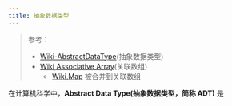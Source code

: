 ```yaml
---
title: 抽象数据类型
---
```


> 参考：
> - [Wiki-AbstractDataType](https://en.wikipedia.org/wiki/Abstract_data_type)(抽象数据类型)
> - [Wiki,Associative Array](https://en.wikipedia.org/wiki/Associative_array)(关联数组)
>   - [Wiki,Map](<https://en.wikipedia.org/wiki/Map_(computer_science)>) 被合并到关联数组

在计算机科学中，**Abstract Data Type(抽象数据类型，简称 ADT)** 是
